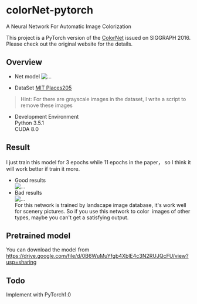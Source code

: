 # colorNet-pytorch
A Neural Network For Automatic Image Colorization

This project is a PyTorch version of the [ColorNet](http://hi.cs.waseda.ac.jp/~iizuka/projects/colorization/en/) issued on SIGGRAPH 2016. Please check out the original website for the details.

## Overview
* Net model
![...](https://github.com/shufanwu/colorNet-pytorch/blob/master/readme%20images/model.png)

* DataSet
[MIT Places205](http://places.csail.mit.edu/user/index.php)  
> Hint: For there are grayscale images in the dataset, I write a script to remove these images

* Development Environment  
Python 3.5.1  
CUDA 8.0  

## Result
I just train this model for 3 epochs while 11 epochs in the paper， so I think it will work better if train it more.

* Good results  
![...](https://github.com/shufanwu/colorNet-pytorch/blob/master/readme%20images/good-result.png)  
* Bad results  
![...](https://github.com/shufanwu/colorNet-pytorch/blob/master/readme%20images/bad-result.png)  
For this network is trained by landscape image database, it's work well for scenery pictures. So if you use this network to color  images of other types, maybe you can't get a satisfying output.

## Pretrained model
You can download the model from  https://drive.google.com/file/d/0B6WuMuYfgb4XblE4c3N2RUJQcFU/view?usp=sharing

## Todo
Implement with PyTorch1.0


